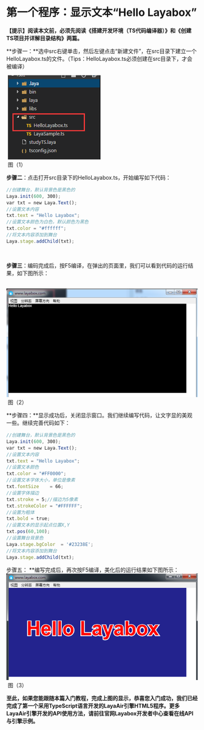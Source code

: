 # 第一个程序：显示文本“Hello Layabox”

 **【提示】阅读本文前，必须先阅读《搭建开发环境（TS代码编译器）》和《创建TS项目并详解目录结构》两篇。**



​    **步骤一：**选中src右键单击，然后左键点击“新建文件”，在src目录下建立一个HelloLayabox.ts的文件。（Tips：HelloLayabox.ts必须创建在src目录下，才会被编译）

​	![图片](img/1.png)<br/>
​	图（1）



​         **步骤二**：点击打开src目录下的HelloLayabox.ts，开始编写如下代码：

```typescript
//创建舞台，默认背景色是黑色的
Laya.init(600, 300); 
var txt = new Laya.Text(); 
//设置文本内容
txt.text = "Hello Layabox";  
//设置文本颜色为白色，默认颜色为黑色
txt.color = "#ffffff";  
//将文本内容添加到舞台 
Laya.stage.addChild(txt);
```

​    

​     **步骤三**：编码完成后，按F5编译，在弹出的页面里，我们可以看到代码的运行结果，如下图所示：

​	![图片](img/2.png)<br/>
​	图（2）



​        **步骤四：**显示成功后，关闭显示窗口。我们继续编写代码，让文字显的美观一些。继续完善代码如下：

```typescript
//创建舞台，默认背景色是黑色的
Laya.init(600, 300); 
var txt = new Laya.Text(); 
//设置文本内容
txt.text = "Hello Layabox";  
//设置文本颜色
txt.color = "#FF0000";
//设置文本字体大小，单位是像素
txt.fontSize    = 66;  
//设置字体描边
txt.stroke = 5;//描边为5像素
txt.strokeColor = "#FFFFFF";  
//设置为粗体
txt.bold = true;  
//设置文本的显示起点位置X,Y
txt.pos(60,100);  
//设置舞台背景色
Laya.stage.bgColor  = '#23238E';  
//将文本内容添加到舞台 
Laya.stage.addChild(txt);
```



步骤五： **编写完成后，再次按F5编译，美化后的运行结果如下图所示：
​	![图片](img/3.png)<br/>
​	图（3）

**至此，如果您能跟随本篇入门教程，完成上图的显示，恭喜您入门成功，我们已经完成了第一个采用TypeScript语言开发的LayaAir引擎HTML5程序。更多LayaAir引擎开发的API使用方法，请前往官网Layabox开发者中心查看在线API与引擎示例。**